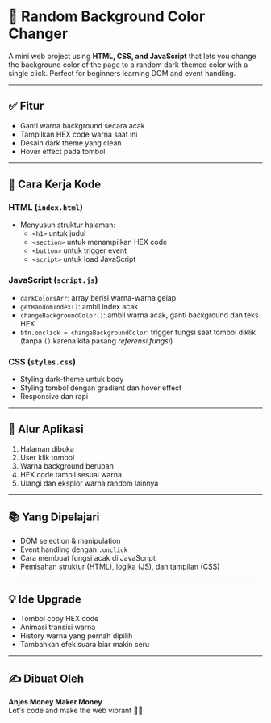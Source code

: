 # 🎨 Random Background Color Changer

A mini web project using **HTML, CSS, and JavaScript** that lets you change the background color of the page to a random dark-themed color with a single click. Perfect for beginners learning DOM and event handling.

---

## ✅ Fitur

- Ganti warna background secara acak
- Tampilkan HEX code warna saat ini
- Desain dark theme yang clean
- Hover effect pada tombol

---

## 🧠 Cara Kerja Kode

### HTML (`index.html`)
- Menyusun struktur halaman:
  - `<h1>` untuk judul
  - `<section>` untuk menampilkan HEX code
  - `<button>` untuk trigger event
  - `<script>` untuk load JavaScript

### JavaScript (`script.js`)
- `darkColorsArr`: array berisi warna-warna gelap
- `getRandomIndex()`: ambil index acak
- `changeBackgroundColor()`: ambil warna acak, ganti background dan teks HEX
- `btn.onclick = changeBackgroundColor`: trigger fungsi saat tombol diklik (tanpa `()` karena kita pasang *referensi fungsi*)

### CSS (`styles.css`)
- Styling dark-theme untuk body
- Styling tombol dengan gradient dan hover effect
- Responsive dan rapi

---

## 🔁 Alur Aplikasi

1. Halaman dibuka
2. User klik tombol
3. Warna background berubah
4. HEX code tampil sesuai warna
5. Ulangi dan eksplor warna random lainnya

---

## 📚 Yang Dipelajari

- DOM selection & manipulation
- Event handling dengan `.onclick`
- Cara membuat fungsi acak di JavaScript
- Pemisahan struktur (HTML), logika (JS), dan tampilan (CSS)

---

## 💡 Ide Upgrade

- Tombol copy HEX code
- Animasi transisi warna
- History warna yang pernah dipilih
- Tambahkan efek suara biar makin seru

---

## ✍️ Dibuat Oleh

**Anjes Money Maker Money**  
Let's code and make the web vibrant 🎨🔥
